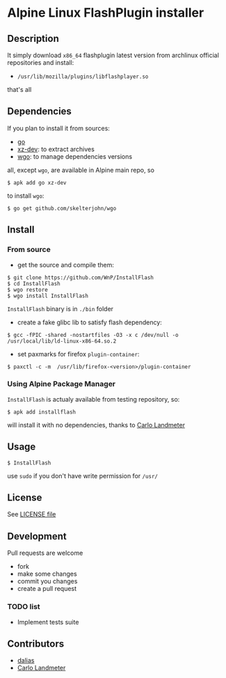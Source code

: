 # Alpine Linux FlashPlugin installer

## Description

It simply download `x86_64` flashplugin latest version from archlinux official repositories and install:

- `/usr/lib/mozilla/plugins/libflashplayer.so`

that's all

## Dependencies

If you plan to install it from sources:

- [go](https://golang.org/)
- [xz-dev](http://tukaani.org/xz/): to extract archives
- [wgo](https://github.com/skelterjohn/wgo): to manage dependencies versions

all, except `wgo`, are available in Alpine main repo, so

```
$ apk add go xz-dev
```

to install `wgo`:

```
$ go get github.com/skelterjohn/wgo
```

## Install

### From source

- get the source and compile them:

```
$ git clone https://github.com/WnP/InstallFlash
$ cd InstallFlash
$ wgo restore
$ wgo install InstallFlash
```

`InstallFlash` binary is in `./bin` folder

- create a fake glibc lib to satisfy flash dependency:

```
$ gcc -fPIC -shared -nostartfiles -O3 -x c /dev/null -o /usr/local/lib/ld-linux-x86-64.so.2
```

- set paxmarks for firefox `plugin-container`:

```
$ paxctl -c -m  /usr/lib/firefox-<version>/plugin-container
```

### Using Alpine Package Manager

`InstallFlash` is actualy available from testing repository, so:

```
$ apk add installflash
```

will install it with no dependencies, thanks to [Carlo Landmeter](https://github.com/clandmeter)

## Usage

```
$ InstallFlash
```

use `sudo` if you don't have write permission for `/usr/`

## License

See [LICENSE file](https://github.com/WnP/InstallFlash/blob/master/LICENSE)

## Development

Pull requests are welcome

- fork
- make some changes
- commit you changes
- create a pull request

### TODO list

- Implement tests suite

## Contributors

- [dalias](http://www.musl-libc.org/)
- [Carlo Landmeter](https://github.com/clandmeter)
